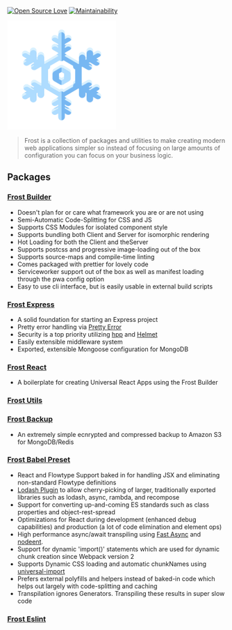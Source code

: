 [![Open Source Love](https://badges.frapsoft.com/os/v1/open-source.svg?v=103)](https://github.com/ellerbrock/open-source-badges/)
[![Maintainability](https://api.codeclimate.com/v1/badges/66fa63123c49691fa50e/maintainability)](https://codeclimate.com/github/Bashkir15/frost/maintainability)

<img src="./assets/logo.png" alt="Frost Logo" width="250">

> Frost is a collection of packages and utilities to make creating modern web applications simpler so instead of focusing on large amounts of configuration you can focus on your business logic. 

## Packages

### [Frost Builder](https://github.com/Bashkir15/frost/tree/master/packages/frost-builder)
- Doesn't plan for or care what framework you are or are not using
- Semi-Automatic Code-Splitting for CSS and JS
- Supports CSS Modules for isolated component style
- Supports bundling both Client and Server for isomorphic rendering
- Hot Loading for both the Client and theServer
- Supports postcss and progressive image-loading out of the box
- Supports source-maps and compile-time linting
- Comes packaged with prettier for lovely code
- Serviceworker support out of the box as well as manifest loading through the pwa config option
- Easy to use cli interface, but is easily usable in external build scripts

### [Frost Express](https://github.com/Bashkir15/frost/tree/master/packages/frost-express)
- A solid foundation for starting an Express project
- Pretty error handling via [Pretty Error](https://github.com/AriaMinaei/pretty-error)
- Security is a top priority utilizing [hpp](https://github.com/analog-nico/hpp) and [Helmet](https://github.com/helmetjs/helmet)
- Easily extensible middleware system
- Exported, extensible Mongoose configuration for MongoDB

### [Frost React](https://github.com/Bashkir15/frost/tree/master/packages/frost-react-core)
- A boilerplate for creating Universal React Apps using the Frost Builder

### [Frost Utils](https://github.com/Bashkir15/frost/tree/master/packages/frost-utils)

### [Frost Backup](https://github.com/Bashkir15/frost/tree/master/packages/frost-backup)
- An extremely simple ecnrypted and compressed backup to Amazon S3 for MongoDB/Redis 

### [Frost Babel Preset](https://github.com/Bashkir15/frost/tree/master/packages/frost-babel-preset)
- React and Flowtype Support baked in for handling JSX and eliminating non-standard Flowtype definitions
- [Lodash Plugin](https://github.com/lodash/babel-plugin-lodash) to allow cherry-picking of larger, traditionally exported libraries such as lodash, async, rambda, and recompose
- Support for converting up-and-coming ES standards such as class properties and object-rest-spread
- Optimizations for React during development (enhanced debug capabilities) and production (a lot of code elimination and element ops)
- High performance async/await transpiling using [Fast Async](https://github.com/MatAtBread/fast-async) and [nodeent](https://github.com/MatAtBread/nodent#performance).
- Support for dynamic 'import()' statements which are used for dynamic chunk creation since Webpack version 2
- Supports Dynamic CSS loading and automatic chunkNames using [universal-import](https://github.com/faceyspacey/babel-plugin-universal-import)
- Prefers external polyfills and helpers instead of baked-in code which helps out largely with code-splitting and caching
- Transpilation ignores Generators. Transpiling these results in super slow code

### [Frost Eslint](https://github.com/Bashkir15/frost/tree/master/packages/frost-eslint)
